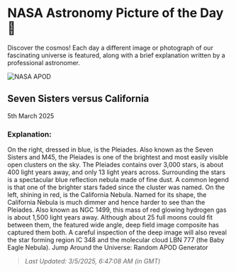 
  # NASA Astronomy Picture of the Day 🌌

  Discover the cosmos! Each day a different image or photograph of our fascinating universe is featured, along with a brief explanation written by a professional astronomer.

![NASA APOD](https://apod.nasa.gov/apod/image/2503/California2Pleiades_Anderson_9953.jpg)

## Seven Sisters versus California

5th March 2025

### Explanation: 

On the right, dressed in blue, is the Pleiades.  Also known as the Seven Sisters and M45, the Pleiades is one of the brightest and most easily visible open clusters on the sky. The Pleiades contains over 3,000 stars, is about 400 light years away, and only 13 light years across. Surrounding the stars is a spectacular blue reflection nebula made of fine dust.  A common legend is that one of the brighter stars faded since the cluster was named. On the left, shining in red, is the California Nebula.  Named for its shape, the California Nebula is much dimmer and hence harder to see than the Pleiades.  Also known as NGC 1499, this mass of red glowing hydrogen gas is about 1,500 light years away. Although about 25 full moons could fit between them, the featured wide angle, deep field image composite has captured them both.  A careful inspection of the deep image will also reveal the star forming region IC 348 and the molecular cloud LBN 777 (the Baby Eagle Nebula).    Jump Around the Universe: Random APOD Generator

> _Last Updated: 3/5/2025, 6:47:08 AM (in GMT)_
